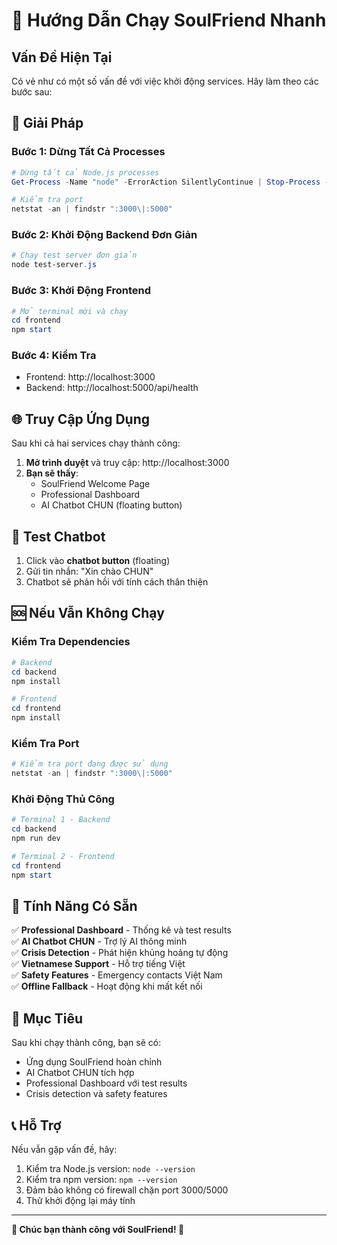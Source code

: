 # 🚀 Hướng Dẫn Chạy SoulFriend Nhanh

## Vấn Đề Hiện Tại
Có vẻ như có một số vấn đề với việc khởi động services. Hãy làm theo các bước sau:

## 🔧 Giải Pháp

### Bước 1: Dừng Tất Cả Processes
```powershell
# Dừng tất cả Node.js processes
Get-Process -Name "node" -ErrorAction SilentlyContinue | Stop-Process -Force

# Kiểm tra port
netstat -an | findstr ":3000\|:5000"
```

### Bước 2: Khởi Động Backend Đơn Giản
```powershell
# Chạy test server đơn giản
node test-server.js
```

### Bước 3: Khởi Động Frontend
```powershell
# Mở terminal mới và chạy
cd frontend
npm start
```

### Bước 4: Kiểm Tra
- Frontend: http://localhost:3000
- Backend: http://localhost:5000/api/health

## 🌐 Truy Cập Ứng Dụng

Sau khi cả hai services chạy thành công:

1. **Mở trình duyệt** và truy cập: http://localhost:3000
2. **Bạn sẽ thấy**:
   - SoulFriend Welcome Page
   - Professional Dashboard
   - AI Chatbot CHUN (floating button)

## 🤖 Test Chatbot

1. Click vào **chatbot button** (floating)
2. Gửi tin nhắn: "Xin chào CHUN"
3. Chatbot sẽ phản hồi với tính cách thân thiện

## 🆘 Nếu Vẫn Không Chạy

### Kiểm Tra Dependencies
```powershell
# Backend
cd backend
npm install

# Frontend  
cd frontend
npm install
```

### Kiểm Tra Port
```powershell
# Kiểm tra port đang được sử dụng
netstat -an | findstr ":3000\|:5000"
```

### Khởi Động Thủ Công
```powershell
# Terminal 1 - Backend
cd backend
npm run dev

# Terminal 2 - Frontend
cd frontend
npm start
```

## 📱 Tính Năng Có Sẵn

✅ **Professional Dashboard** - Thống kê và test results  
✅ **AI Chatbot CHUN** - Trợ lý AI thông minh  
✅ **Crisis Detection** - Phát hiện khủng hoảng tự động  
✅ **Vietnamese Support** - Hỗ trợ tiếng Việt  
✅ **Safety Features** - Emergency contacts Việt Nam  
✅ **Offline Fallback** - Hoạt động khi mất kết nối  

## 🎯 Mục Tiêu

Sau khi chạy thành công, bạn sẽ có:
- Ứng dụng SoulFriend hoàn chỉnh
- AI Chatbot CHUN tích hợp
- Professional Dashboard với test results
- Crisis detection và safety features

## 📞 Hỗ Trợ

Nếu vẫn gặp vấn đề, hãy:
1. Kiểm tra Node.js version: `node --version`
2. Kiểm tra npm version: `npm --version`
3. Đảm bảo không có firewall chặn port 3000/5000
4. Thử khởi động lại máy tính

---

**🌸 Chúc bạn thành công với SoulFriend! 🌸**
